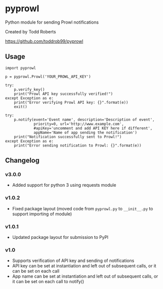 # pyprowl

Python module for sending Prowl notifications

Created by Todd Roberts

https://github.com/toddrob99/pyprowl

## Usage

	import pyprowl

	p = pyprowl.Prowl('YOUR_PROWL_API_KEY')

	try:
		p.verify_key()
		print("Prowl API key successfully verified!")
	except Exception as e:
		print("Error verifying Prowl API key: {}".format(e))
		exit()

	try:
		p.notify(event='Event name', description='Description of event', 
				 priority=0, url='http://www.example.com', 
				 #apiKey='uncomment and add API KEY here if different', 
				 appName='Name of app sending the notification')
		print("Notification successfully sent to Prowl!")
	except Exception as e:
		print("Error sending notification to Prowl: {}".format(e))

## Changelog

### v3.0.0
* Added support for python 3 using requests module

### v1.0.2
* Fixed package layout (moved code from `pyprowl.py` to `__init__.py` to support importing of module)

### v1.0.1
* Updated package layout for submission to PyPI

### v1.0
* Supports verification of API key and sending of notifications
* API key can be set at instantiation and left out of subsequent calls, or it can be set on each call
* App name can be set at instantiation and left out of subsequent calls, or it can be set on each call to notify()
